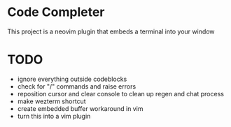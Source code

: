 # Code Completer

This project is a neovim plugin that embeds a terminal into your window

# TODO

- ignore everything outside codeblocks
- check for "/" commands and raise errors
- reposition cursor and clear console to clean up regen and chat process
- make wezterm shortcut
- create embedded buffer workaround in vim
- turn this into a vim plugin


